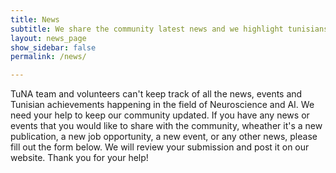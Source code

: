 ```yaml
---
title: News
subtitle: We share the community latest news and we highlight tunisians and their achievements in the field
layout: news_page
show_sidebar: false
permalink: /news/

---
```

TuNA team and volunteers can't keep track of all the news, events and Tunisian achievements happening in the field of Neuroscience and AI. We need your help to keep our community updated. If you have any news or events that you would like to share with the community, wheather it's a new publication, a new job opportunity, a new event, or any other news, please fill out the form below. We will review your submission and post it on our website. Thank you for your help!